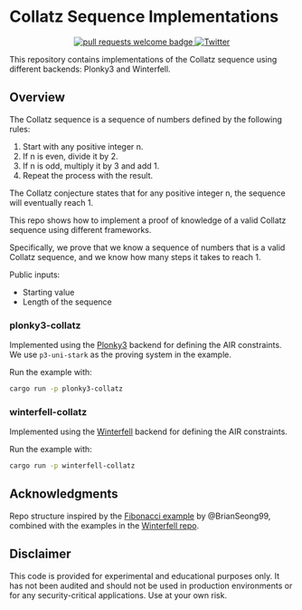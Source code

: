 # Collatz Sequence Implementations

<div align="center">
  <p align="center">
    <a href="http://makeapullrequest.com">
      <img alt="pull requests welcome badge" src="https://img.shields.io/badge/PRs-welcome-brightgreen.svg?style=flat">
    </a>
    <a href="https://x.com/m2magician">
      <img alt="Twitter" src="https://img.shields.io/twitter/url/https/twitter.com/m2magician.svg?style=social&label=Follow%20%40m2magician">
    </a>
  </p>
</div>

This repository contains implementations of the Collatz sequence using different backends: Plonky3 and Winterfell.

## Overview

The Collatz sequence is a sequence of numbers defined by the following rules:

1. Start with any positive integer n.
2. If n is even, divide it by 2.
3. If n is odd, multiply it by 3 and add 1.
4. Repeat the process with the result.

The Collatz conjecture states that for any positive integer n, the sequence will eventually reach 1.

This repo shows how to implement a proof of knowledge of a valid Collatz sequence using different frameworks.

Specifically, we prove that we know a sequence of numbers that is a valid Collatz sequence, and we know how many steps it takes to reach 1.

Public inputs:
- Starting value
- Length of the sequence


### plonky3-collatz
Implemented using the [Plonky3](https://github.com/Plonky3/Plonky3) backend for defining the AIR constraints. We use `p3-uni-stark` as the proving system in the example.

Run the example with:
```bash
cargo run -p plonky3-collatz
```

### winterfell-collatz
Implemented using the [Winterfell](https://github.com/facebook/winterfell) backend for defining the AIR constraints.

Run the example with:
```bash
cargo run -p winterfell-collatz
```


## Acknowledgments

Repo structure inspired by the [Fibonacci example](https://github.com/BrianSeong99/Plonky3_Fibonacci/) by @BrianSeong99, combined with the examples in the [Winterfell repo](https://github.com/facebook/winterfell/tree/main/examples).

## Disclaimer

This code is provided for experimental and educational purposes only. It has not been audited and should not be used in production environments or for any security-critical applications. Use at your own risk.
